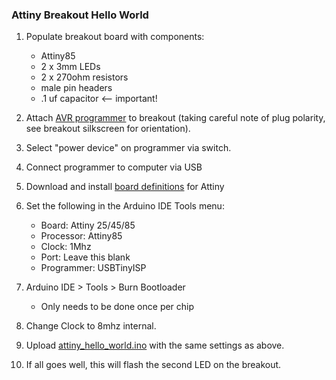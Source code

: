 ### Attiny Breakout Hello World

1. Populate breakout board with components:

   - Attiny85
   - 2 x 3mm LEDs
   - 2 x 270ohm resistors
   - male pin headers
   - .1 uf capacitor <-- important!
2. Attach [AVR programmer](https://www.sparkfun.com/products/9825) to breakout (taking careful note of plug polarity, see breakout silkscreen for orientation).
3. Select "power device" on programmer via switch.
4. Connect programmer to computer via USB
5. Download and install [board definitions](https://github.com/damellis/attiny) for Attiny
6. Set the following in the Arduino IDE Tools menu:

   - Board: Attiny 25/45/85
   - Processor: Attiny85
   - Clock: 1Mhz
   - Port: Leave this blank
   - Programmer: USBTinyISP
7. Arduino IDE > Tools > Burn Bootloader

   - Only needs to be done once per chip
8. Change Clock to 8mhz internal.
8. Upload [attiny_hello_world.ino](Code/) with the same settings as above.
9. If all goes well, this will flash the second LED on the breakout.

